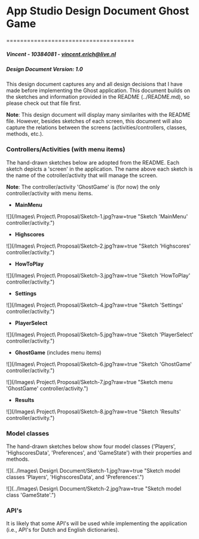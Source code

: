 # App Studio Design Document Ghost Game #
=====================================
##### Vincent - 10384081 - <vincent.erich@live.nl> #####
##### Design Document Version: 1.0 #####

This design document captures any and all design decisions that I have made before implementing the Ghost application. This document builds on the sketches and information provided in the README (../README.md), so please check out that file first.

<b>Note</b>: This design document will display many similarites with the README file. However, besides sketches of each screen, this document will also capture the relations between the screens (activities/controllers, classes, methods, etc.). 

### Controllers/Activities (with menu items) ###

The hand-drawn sketches below are adopted from the README. Each sketch depicts a 'screen' in the application. The name above each sketch is the name of the cotroller/activity that will manage the screen.

<b>Note</b>: The controller/activity 'GhostGame' is (for now) the only controller/activity with menu items.  

* <b>MainMenu</b>

![](/Images\ Project\ Proposal/Sketch-1.jpg?raw=true "Sketch 'MainMenu' controller/activity.")

* <b>Highscores</b>

![](/Images\ Project\ Proposal/Sketch-2.jpg?raw=true "Sketch 'Highscores' controller/activity.")

* <b>HowToPlay</b>

![](/Images\ Project\ Proposal/Sketch-3.jpg?raw=true "Sketch 'HowToPlay' controller/activity.")

* <b>Settings</b>

![](/Images\ Project\ Proposal/Sketch-4.jpg?raw=true "Sketch 'Settings' controller/activity.")

* <b>PlayerSelect</b>

![](/Images\ Project\ Proposal/Sketch-5.jpg?raw=true "Sketch 'PlayerSelect' controller/activity.")

* <b>GhostGame</b> (includes menu items)

![](/Images\ Project\ Proposal/Sketch-6.jpg?raw=true "Sketch 'GhostGame' controller/activity.")

![](/Images\ Project\ Proposal/Sketch-7.jpg?raw=true "Sketch menu 'GhostGame' controller/activity.")

* <b>Results</b>

![](/Images\ Project\ Proposal/Sketch-8.jpg?raw=true "Sketch 'Results' controller/activity.")

### Model classes ###

The hand-drawn sketches below show four model classes ('Players', 'HighscoresData', 'Preferences', and 'GameState') with their properties and methods.

![](../Images\ Design\ Document/Sketch-1.jpg?raw=true "Sketch model classes 'Players', 'HighscoresData', and 'Preferences'.")

![](../Images\ Design\ Document/Sketch-2.jpg?raw=true "Sketch model class 'GameState'.")

### API's ###

It is likely that some API's will be used while implementing the application (i.e., API's for Dutch and English dictionaries). 